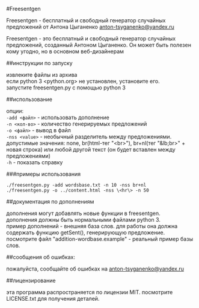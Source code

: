 #Freesentgen

Freesentgen - бесплатный и свободный генератор случайных предложений от Антона Цыганенко <anton-tsyganenko@yandex.ru>

Freesentgen - это бесплатный и свободный генератор случайных предложений, созданный Антоном Цыганенко.
Он может быть полезен кому угодно, но в основном веб-дизайнерам

##инструкции по запуску

извлеките файлы из архива  
если python 3 <python.org> не установлен, установите его.  
запустите freesentgen.py с помощью python 3  

##использование

опции:  
`-add <файл>`   - использовать дополнение  
`-n <кол-во>`   - количество генерируемых предложений  
`-o <файл>`     - вывод в файл  
`-nss <value>`  - необычный разделитель между предложениями. допустимые значения: none, br(html-тег "&lt;br&gt;"), br+nl(тег "&lb;br&gt;" + новая строка) или любой другой текст (он будет вставлен между предложениями)  
`-h`            - показать справку  

###примеры использования

	./freesentgen.py -add wordsbase.txt -n 10 -nss br+nl
	./freesentgen.py -o ../content.html -nss \<hr\> -n 50

##документация по дополнениям

дополнения могут добавлять новые функции в freesentgen.  
дополнения должны быть нормальными файлами python 3.  
пример дополнений - внешняя база слов. для работы она должна содержать функцию getSent(), генерирующую предложение.  
посмотрите файл "addition-wordbase.example" - реальный пример базы слов.  

##сообщения об ошибках:

пожалуйста, сообщайте об ошибках на anton-tsyganenko@yandex.ru

##лицензирование

эта программа распространяется по лицензии MIT. посмотрите LICENSE.txt для получения деталей.
